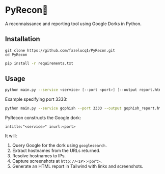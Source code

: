 # PyRecon🧭

A reconnaissance and reporting tool using Google Dorks in Python.

## Installation
```
git clone https://github.com/fazelucq1/PyRecon.git
cd PyRecon
```

```bash
pip install -r requirements.txt
```

## Usage
```bash
python main.py --service <service> [--port <port>] [--output report.html]
```

Example specifying port 3333:
```bash
python main.py --service gophish --port 3333 --output gophish_report.html
```

PyRecon constructs the Google dork:

```
intitle:"<service>" inurl:<port>
```

It will:
1. Query Google for the dork using `googlesearch`.
2. Extract hostnames from the URLs returned.
3. Resolve hostnames to IPs.
4. Capture screenshots at `http://<IP>:<port>`.
5. Generate an HTML report in Tailwind with links and screenshots.

